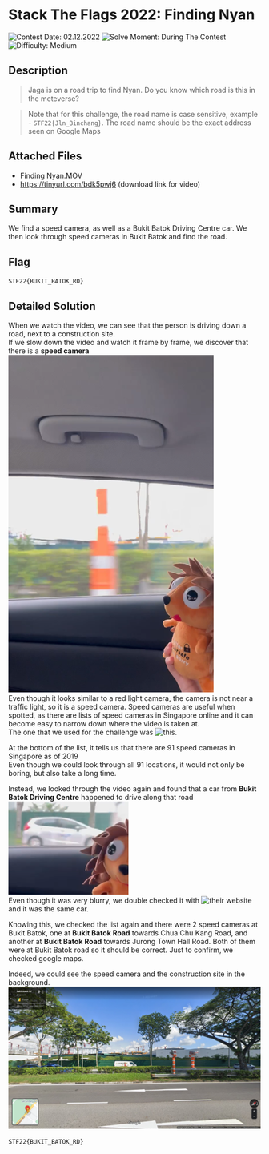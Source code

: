 # Stack The Flags 2022: Finding Nyan

![Contest Date: 02.12.2022](https://img.shields.io/badge/Contest%20Date-02.12.2022-lightgrey.svg)
![Solve Moment: During The Contest](https://img.shields.io/badge/Solve%20Moment-During%20The%20Contest-brightgreen.svg)
![Difficulty: Medium](https://img.shields.io/badge/Difficulty-Medium-orange)

## Description

> Jaga is on a road trip to find Nyan. Do you know which road is this in the meteverse?

> Note that for this challenge, the road name is case sensitive, example - `STF22{Jln_Binchang}`. The road name should be the exact address seen on Google Maps



## Attached Files

- Finding Nyan.MOV
- https://tinyurl.com/bdk5pwj6 (download link for video)

## Summary

We find a speed camera, as well as a Bukit Batok Driving Centre car. We then look through speed cameras in Bukit Batok and find the road.

## Flag

```
STF22{BUKIT_BATOK_RD}
```

## Detailed Solution

When we watch the video, we can see that the person is driving down a road, next to a construction site.\
If we slow down the video and watch it frame by frame, we discover that there is a **speed camera**
![1.png](writeup_images/1.png)\
Even though it looks similar to a red light camera, the camera is not near a traffic light, so it is a speed camera.
Speed cameras are useful when spotted, as there are lists of speed cameras in Singapore online and it can become easy to narrow down where the video is taken at.\
The one that we used for the challenge was ![this](https://data.gov.sg/dataset/location-of-speed-enforcement-cameras).

At the bottom of the list, it tells us that there are 91 speed cameras in Singapore as of 2019\
Even though we could look through all 91 locations, it would not only be boring, but also take a long time.

Instead, we looked through the video again and found that a car from **Bukit Batok Driving Centre** happened to drive along that road\
![2.png](writeup_images/2.png)\
Even though it was very blurry, we double checked it with ![their website](https://info.bbdc.sg/) and it was the same car.

Knowing this, we checked the list again and there were 2 speed cameras at Bukit Batok, one at **Bukit Batok Road** towards Chua Chu Kang Road, and another at **Bukit Batok Road** towards Jurong Town Hall Road. Both of them were at Bukit Batok road so it should be correct. Just to confirm, we checked google maps.

Indeed, we could see the speed camera and the construction site in the background.
![3.png](writeup_images/3.png)

```
STF22{BUKIT_BATOK_RD}
```
